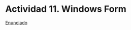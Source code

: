 # Actividad 11. Windows Form


[Enunciado](https://docs.google.com/document/d/1PERD6yYp2fWHWf5My2pE6zgYYcDgKKD9/preview)
